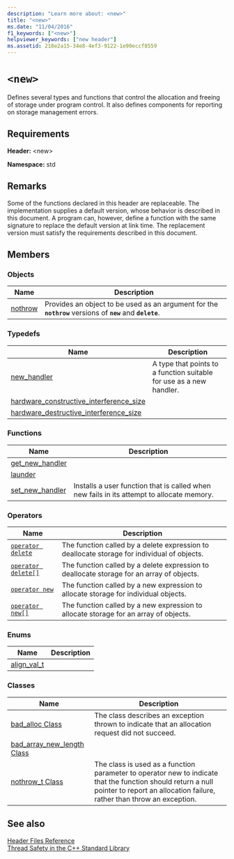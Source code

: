 ```yaml
---
description: "Learn more about: <new>"
title: "<new>"
ms.date: "11/04/2016"
f1_keywords: ["<new>"]
helpviewer_keywords: ["new header"]
ms.assetid: 218e2a15-34e8-4ef3-9122-1e90eccf8559
---
```

# `<new>`

Defines several types and functions that control the allocation and freeing of storage under program control. It also defines components for reporting on storage management errors.

## Requirements

**Header:** \<new>

**Namespace:** std

## Remarks

Some of the functions declared in this header are replaceable. The implementation supplies a default version, whose behavior is described in this document. A program can, however, define a function with the same signature to replace the default version at link time. The replacement version must satisfy the requirements described in this document.

## Members

### Objects

|Name|Description|
|-|-|
|[nothrow](../standard-library/new-functions.md#nothrow)|Provides an object to be used as an argument for the **`nothrow`** versions of **`new`** and **`delete`**.|

### Typedefs

|Name|Description|
|-|-|
|[new_handler](../standard-library/new-typedefs.md#new_handler)|A type that points to a function suitable for use as a new handler.|
|[hardware_constructive_interference_size](../standard-library/new-typedefs.md#hardware_destructive_interference_size)||
|[hardware_destructive_interference_size](../standard-library/new-typedefs.md#hardware_destructive_interference_size)||

### Functions

|Name|Description|
|-|-|
|[get_new_handler](../standard-library/new-functions.md#get_new_handler)||
|[launder](../standard-library/new-functions.md#launder)||
|[set_new_handler](../standard-library/new-functions.md#set_new_handler)|Installs a user function that is called when new fails in its attempt to allocate memory.|

### Operators

|Name|Description|
|-|-|
|[`operator delete`](../standard-library/new-operators.md#op_delete)|The function called by a delete expression to deallocate storage for individual of objects.|
|[`operator delete[]`](../standard-library/new-operators.md#op_delete_arr)|The function called by a delete expression to deallocate storage for an array of objects.|
|[`operator new`](../standard-library/new-operators.md#op_new)|The function called by a new expression to allocate storage for individual objects.|
|[`operator new[]`](../standard-library/new-operators.md#op_new_arr)|The function called by a new expression to allocate storage for an array of objects.|

### Enums

|Name|Description|
|-|-|
|[align_val_t](../standard-library/new-operators.md#op_align_val_t)||

### Classes

|Name|Description|
|-|-|
|[bad_alloc Class](../standard-library/bad-alloc-class.md)|The class describes an exception thrown to indicate that an allocation request did not succeed.|
|[bad_array_new_length Class](../standard-library/bad-array-new-length.md)||
|[nothrow_t Class](../standard-library/nothrow-t-structure.md)|The class is used as a function parameter to operator new to indicate that the function should return a null pointer to report an allocation failure, rather than throw an exception.|

## See also

[Header Files Reference](../standard-library/cpp-standard-library-header-files.md)\
[Thread Safety in the C++ Standard Library](../standard-library/thread-safety-in-the-cpp-standard-library.md)
